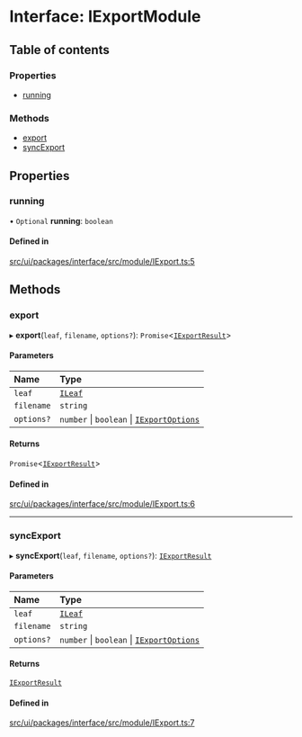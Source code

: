 # Interface: IExportModule

## Table of contents

### Properties

- [running](IExportModule.md#running)

### Methods

- [export](IExportModule.md#export)
- [syncExport](IExportModule.md#syncexport)

## Properties

### running

• `Optional` **running**: `boolean`

#### Defined in

[src/ui/packages/interface/src/module/IExport.ts:5](https://github.com/leaferjs/leafer-ui/blob/4f34682d75d50ed9144f891fb4da145a8d369069/packages/interface/src/module/IExport.ts#L5)

## Methods

### export

▸ **export**(`leaf`, `filename`, `options?`): `Promise`\<[`IExportResult`](IExportResult.md)\>

#### Parameters

| Name | Type |
| :------ | :------ |
| `leaf` | [`ILeaf`](ILeaf.md) |
| `filename` | `string` |
| `options?` | `number` \| `boolean` \| [`IExportOptions`](IExportOptions.md) |

#### Returns

`Promise`\<[`IExportResult`](IExportResult.md)\>

#### Defined in

[src/ui/packages/interface/src/module/IExport.ts:6](https://github.com/leaferjs/leafer-ui/blob/4f34682d75d50ed9144f891fb4da145a8d369069/packages/interface/src/module/IExport.ts#L6)

___

### syncExport

▸ **syncExport**(`leaf`, `filename`, `options?`): [`IExportResult`](IExportResult.md)

#### Parameters

| Name | Type |
| :------ | :------ |
| `leaf` | [`ILeaf`](ILeaf.md) |
| `filename` | `string` |
| `options?` | `number` \| `boolean` \| [`IExportOptions`](IExportOptions.md) |

#### Returns

[`IExportResult`](IExportResult.md)

#### Defined in

[src/ui/packages/interface/src/module/IExport.ts:7](https://github.com/leaferjs/leafer-ui/blob/4f34682d75d50ed9144f891fb4da145a8d369069/packages/interface/src/module/IExport.ts#L7)
